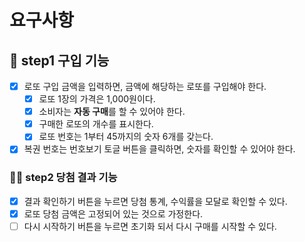 # 요구사항

## 🎯 step1 구입 기능

- [x] 로또 구입 금액을 입력하면, 금액에 해당하는 로또를 구입해야 한다.
  - [x] 로또 1장의 가격은 1,000원이다.
  - [x] 소비자는 **자동 구매**를 할 수 있어야 한다.
  - [x] 구매한 로또의 개수를 표시한다.
  - [x] 로또 번호는 1부터 45까지의 숫자 6개를 갖는다.
- [x] 복권 번호는 번호보기 토글 버튼을 클릭하면, 숫자를 확인할 수 있어야 한다.

### 🎯🎯 step2 당첨 결과 기능

- [x] 결과 확인하기 버튼을 누르면 당첨 통계, 수익률을 모달로 확인할 수 있다.
- [x] 로또 당첨 금액은 고정되어 있는 것으로 가정한다.
- [ ] 다시 시작하기 버튼을 누르면 초기화 되서 다시 구매를 시작할 수 있다.
